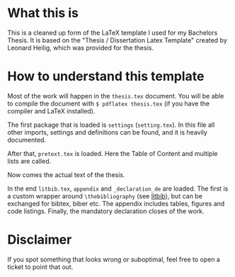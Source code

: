 # What this is
This is a cleaned up form of the LaTeX template I used for my Bachelors Thesis.
It is based on the "Thesis / Dissertation Latex Template" created by Leonard Heilig, which was provided for the thesis.

# How to understand this template
Most of the work will happen in the `thesis.tex` document.
You will be able to compile the document with `$ pdflatex thesis.tex` (if you have the compiler and LaTeX installed).

The first package that is loaded is `settings` (`setting.tex`).
In this file all other imports, settings and definitions can be found, and it is heavily documented.

After that, `pretext.tex` is loaded.
Here the Table of Content and multiple lists are called.

Now comes the actual text of the thesis.

In the end `litbib.tex`, `appendix` and `_declaration_de` are loaded.
The first is a custom wrapper around `\thebibliography` (see [litbib](https://github.com/ltOgt/litbib)), but can be exchanged for bibtex, biber etc.
The appendix includes tables, figures and code listings.
Finally, the mandatory declaration closes of the work.

# Disclaimer
If you spot something that looks wrong or suboptimal, feel free to open a ticket to point that out.
